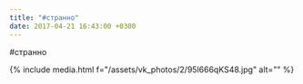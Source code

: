 ```yaml
---
title: "#странно"
date: 2017-04-21 16:43:00 +0300
---
```


#странно

{% include media.html f="/assets/vk_photos/2/95l666qKS48.jpg" alt="" %}
